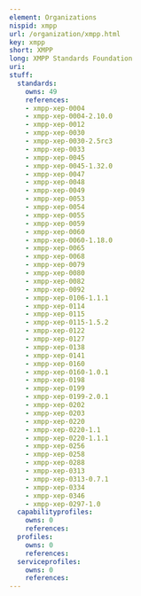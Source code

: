 ```yaml
---
element: Organizations
nispid: xmpp
url: /organization/xmpp.html
key: xmpp
short: XMPP
long: XMPP Standards Foundation
uri: 
stuff:
  standards:
    owns: 49
    references:
    - xmpp-xep-0004
    - xmpp-xep-0004-2.10.0
    - xmpp-xep-0012
    - xmpp-xep-0030
    - xmpp-xep-0030-2.5rc3
    - xmpp-xep-0033
    - xmpp-xep-0045
    - xmpp-xep-0045-1.32.0
    - xmpp-xep-0047
    - xmpp-xep-0048
    - xmpp-xep-0049
    - xmpp-xep-0053
    - xmpp-xep-0054
    - xmpp-xep-0055
    - xmpp-xep-0059
    - xmpp-xep-0060
    - xmpp-xep-0060-1.18.0
    - xmpp-xep-0065
    - xmpp-xep-0068
    - xmpp-xep-0079
    - xmpp-xep-0080
    - xmpp-xep-0082
    - xmpp-xep-0092
    - xmpp-xep-0106-1.1.1
    - xmpp-xep-0114
    - xmpp-xep-0115
    - xmpp-xep-0115-1.5.2
    - xmpp-xep-0122
    - xmpp-xep-0127
    - xmpp-xep-0138
    - xmpp-xep-0141
    - xmpp-xep-0160
    - xmpp-xep-0160-1.0.1
    - xmpp-xep-0198
    - xmpp-xep-0199
    - xmpp-xep-0199-2.0.1
    - xmpp-xep-0202
    - xmpp-xep-0203
    - xmpp-xep-0220
    - xmpp-xep-0220-1.1
    - xmpp-xep-0220-1.1.1
    - xmpp-xep-0256
    - xmpp-xep-0258
    - xmpp-xep-0288
    - xmpp-xep-0313
    - xmpp-xep-0313-0.7.1
    - xmpp-xep-0334
    - xmpp-xep-0346
    - xmpp-xep-0297-1.0
  capabilityprofiles:
    owns: 0
    references:
  profiles:
    owns: 0
    references:
  serviceprofiles:
    owns: 0
    references:
---
```

